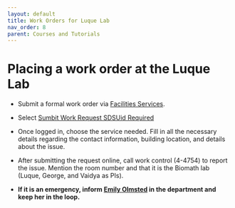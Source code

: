 ```yaml
---
layout: default
title: Work Orders for Luque Lab
nav_order: 8
parent: Courses and Tutorials
---
```


# Placing a work order at the Luque Lab

- Submit a formal work order via [Facilities Services](https://bfa.sdsu.edu/campus/facilities/services).
- Select [Sumbit Work Request SDSUid Required](https://sdsu.assetworks.cloud/)
- Once logged in, choose the service needed. Fill in all the necessary details regarding the contact information, building location, and details about the issue.
- After submitting the request online, call work control (4-4754) to report the issue. Mention the room number and that it is the Biomath lab (Luque, George, and Vaidya as PIs).

- **If it is an emergency, inform [Emily Olmsted](erolmsted@sdsu.edu) in the department and keep her in the loop.**
